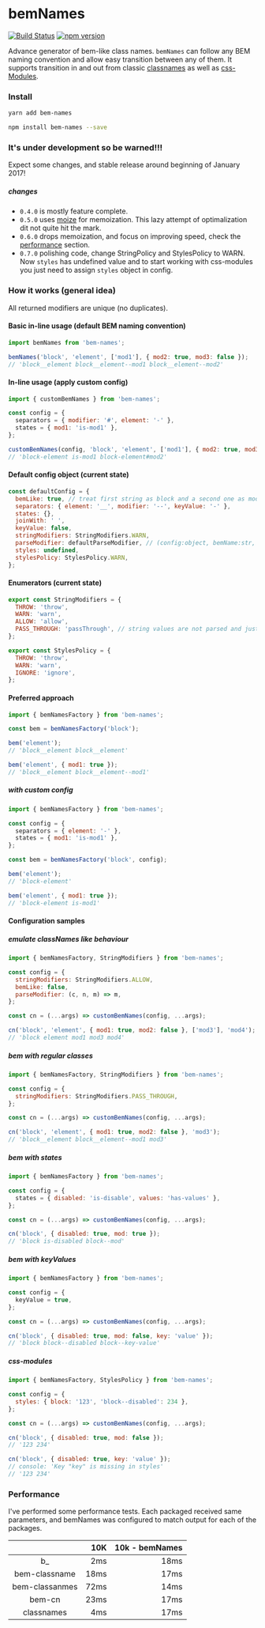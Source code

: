 # bemNames

[![Build Status](https://travis-ci.org/Monar/bem-names.svg?branch=master)](https://travis-ci.org/Monar/bem-names)
[![npm version](https://badge.fury.io/js/bem-names.svg)](https://badge.fury.io/js/bem-names)

Advance generator of bem-like class names. `bemNames` can follow any BEM naming
convention and allow easy transition between any of them. It supports
transition in and out from classic
[classnames](https://www.npmjs.com/package/classnames) as well as
[css-Modules](https://github.com/css-modules/css-modules).

### Install

```bash
yarn add bem-names
```

```bash
npm install bem-names --save
```

### It's under development so be warned!!!

Expect some changes, and stable release around beginning of January 2017!

##### changes
 * `0.4.0` is mostly feature complete.
 * `0.5.0` uses [moize](https://www.npmjs.com/package/moize) for
memoization. This lazy attempt of optimalization dit not quite hit the mark.
 * `0.6.0` drops memoization, and focus on improving speed, check the [performance](#performance) section.
 * `0.7.0` polishing code, change StringPolicy and StylesPolicy to WARN. Now
   `styles` has undefined value and to start working with css-modules you just
   need to assign `styles` object in config.

### How it works (general idea)

All returned modifiers are unique (no duplicates).

#### Basic in-line usage (default BEM naming convention)
```js
import bemNames from 'bem-names';

bemNames('block', 'element', ['mod1'], { mod2: true, mod3: false });
// 'block__element block__element--mod1 block__element--mod2'
```

#### In-line usage (apply custom config)
```js
import { customBemNames } from 'bem-names';

const config = {
  separators = { modifier: '#', element: '-' },
  states = { mod1: 'is-mod1' },
};

customBemNames(config, 'block', 'element', ['mod1'], { mod2: true, mod3: false });
// 'block-element is-mod1 block-element#mod2'
```

#### Default config object (current state)
```js
const defaultConfig = {
  bemLike: true, // treat first string as block and a second one as modifier.
  separators: { element: '__', modifier: '--', keyValue: '-' },
  states: {},
  joinWith: ' ',
  keyValue: false,
  stringModifiers: StringModifiers.WARN,
  parseModifier: defaultParseModifier, // (config:object, bemName:str, modifier:str) => string
  styles: undefined,
  stylesPolicy: StylesPolicy.WARN,
};
```

#### Enumerators (current state)
```js
export const StringModifiers = {
  THROW: 'throw',
  WARN: 'warn',
  ALLOW: 'allow',
  PASS_THROUGH: 'passThrough', // string values are not parsed and just joint at the end
};
```

```js
export const StylesPolicy = {
  THROW: 'throw',
  WARN: 'warn',
  IGNORE: 'ignore',
};

```

#### Preferred approach

```js
import { bemNamesFactory } from 'bem-names';

const bem = bemNamesFactory('block');

bem('element');
// 'block__element block__element'

bem('element', { mod1: true });
// 'block__element block__element--mod1'
```

##### with custom config

```js
import { bemNamesFactory } from 'bem-names';

const config = {
  separators = { element: '-' },
  states = { mod1: 'is-mod1' },
};

const bem = bemNamesFactory('block', config);

bem('element');
// 'block-element'

bem('element', { mod1: true });
// 'block-element is-mod1'
```

#### Configuration samples

##### emulate classNames like behaviour

```js
import { bemNamesFactory, StringModifiers } from 'bem-names';

const config = {
  stringModifiers: StringModifiers.ALLOW,
  bemLike: false,
  parseModifier: (c, n, m) => m,
};

const cn = (...args) => customBemNames(config, ...args);

cn('block', 'element', { mod1: true, mod2: false }, ['mod3'], 'mod4');
// 'block element mod1 mod3 mod4'

```

##### bem with regular classes

```js
import { bemNamesFactory, StringModifiers } from 'bem-names';

const config = {
  stringModifiers: StringModifiers.PASS_THROUGH,
};

const cn = (...args) => customBemNames(config, ...args);

cn('block', 'element', { mod1: true, mod2: false }, 'mod3');
// 'block__element block__element--mod1 mod3'

```

##### bem with states

```js
import { bemNamesFactory } from 'bem-names';

const config = {
  states = { disabled: 'is-disable', values: 'has-values' },
};

const cn = (...args) => customBemNames(config, ...args);

cn('block', { disabled: true, mod: true });
// 'block is-disabled block--mod'

```

##### bem with keyValues

```js
import { bemNamesFactory } from 'bem-names';

const config = {
  keyValue = true,
};

const cn = (...args) => customBemNames(config, ...args);

cn('block', { disabled: true, mod: false, key: 'value' });
// 'block block--disabled block--key-value'

```

#####  css-modules

```js
import { bemNamesFactory, StylesPolicy } from 'bem-names';

const config = {
  styles: { block: '123', 'block--disabled': 234 },
};

const cn = (...args) => customBemNames(config, ...args);

cn('block', { disabled: true, mod: false });
// '123 234'

cn('block', { disabled: true, key: 'value' });
// console: 'Key "key" is missing in styles'
// '123 234'

```

### Performance
I've performed some performance tests. Each packaged received same parameters,
and bemNames was configured to match output for each of the packages.


| |10K | 10k - bemNames |
|:-:|--:|--:|
|b_              | 2ms   | 18ms |
|bem-classname   | 18ms  | 17ms  |
|bem-classanmes  | 72ms  | 14ms  |
|bem-cn          | 23ms  | 17ms  |
|classnames      | 4ms   | 17ms  |
